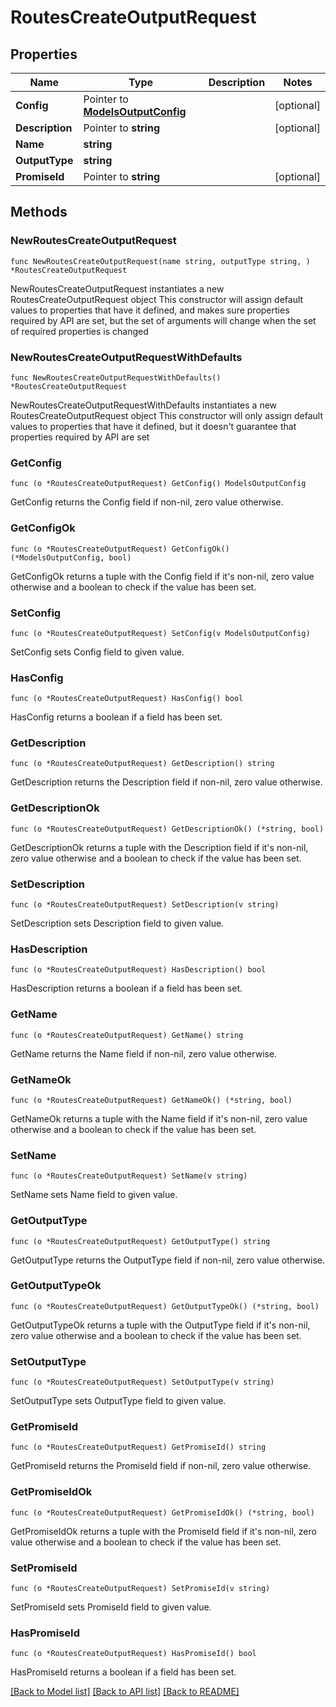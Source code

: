 # RoutesCreateOutputRequest

## Properties

Name | Type | Description | Notes
------------ | ------------- | ------------- | -------------
**Config** | Pointer to [**ModelsOutputConfig**](ModelsOutputConfig.md) |  | [optional] 
**Description** | Pointer to **string** |  | [optional] 
**Name** | **string** |  | 
**OutputType** | **string** |  | 
**PromiseId** | Pointer to **string** |  | [optional] 

## Methods

### NewRoutesCreateOutputRequest

`func NewRoutesCreateOutputRequest(name string, outputType string, ) *RoutesCreateOutputRequest`

NewRoutesCreateOutputRequest instantiates a new RoutesCreateOutputRequest object
This constructor will assign default values to properties that have it defined,
and makes sure properties required by API are set, but the set of arguments
will change when the set of required properties is changed

### NewRoutesCreateOutputRequestWithDefaults

`func NewRoutesCreateOutputRequestWithDefaults() *RoutesCreateOutputRequest`

NewRoutesCreateOutputRequestWithDefaults instantiates a new RoutesCreateOutputRequest object
This constructor will only assign default values to properties that have it defined,
but it doesn't guarantee that properties required by API are set

### GetConfig

`func (o *RoutesCreateOutputRequest) GetConfig() ModelsOutputConfig`

GetConfig returns the Config field if non-nil, zero value otherwise.

### GetConfigOk

`func (o *RoutesCreateOutputRequest) GetConfigOk() (*ModelsOutputConfig, bool)`

GetConfigOk returns a tuple with the Config field if it's non-nil, zero value otherwise
and a boolean to check if the value has been set.

### SetConfig

`func (o *RoutesCreateOutputRequest) SetConfig(v ModelsOutputConfig)`

SetConfig sets Config field to given value.

### HasConfig

`func (o *RoutesCreateOutputRequest) HasConfig() bool`

HasConfig returns a boolean if a field has been set.

### GetDescription

`func (o *RoutesCreateOutputRequest) GetDescription() string`

GetDescription returns the Description field if non-nil, zero value otherwise.

### GetDescriptionOk

`func (o *RoutesCreateOutputRequest) GetDescriptionOk() (*string, bool)`

GetDescriptionOk returns a tuple with the Description field if it's non-nil, zero value otherwise
and a boolean to check if the value has been set.

### SetDescription

`func (o *RoutesCreateOutputRequest) SetDescription(v string)`

SetDescription sets Description field to given value.

### HasDescription

`func (o *RoutesCreateOutputRequest) HasDescription() bool`

HasDescription returns a boolean if a field has been set.

### GetName

`func (o *RoutesCreateOutputRequest) GetName() string`

GetName returns the Name field if non-nil, zero value otherwise.

### GetNameOk

`func (o *RoutesCreateOutputRequest) GetNameOk() (*string, bool)`

GetNameOk returns a tuple with the Name field if it's non-nil, zero value otherwise
and a boolean to check if the value has been set.

### SetName

`func (o *RoutesCreateOutputRequest) SetName(v string)`

SetName sets Name field to given value.


### GetOutputType

`func (o *RoutesCreateOutputRequest) GetOutputType() string`

GetOutputType returns the OutputType field if non-nil, zero value otherwise.

### GetOutputTypeOk

`func (o *RoutesCreateOutputRequest) GetOutputTypeOk() (*string, bool)`

GetOutputTypeOk returns a tuple with the OutputType field if it's non-nil, zero value otherwise
and a boolean to check if the value has been set.

### SetOutputType

`func (o *RoutesCreateOutputRequest) SetOutputType(v string)`

SetOutputType sets OutputType field to given value.


### GetPromiseId

`func (o *RoutesCreateOutputRequest) GetPromiseId() string`

GetPromiseId returns the PromiseId field if non-nil, zero value otherwise.

### GetPromiseIdOk

`func (o *RoutesCreateOutputRequest) GetPromiseIdOk() (*string, bool)`

GetPromiseIdOk returns a tuple with the PromiseId field if it's non-nil, zero value otherwise
and a boolean to check if the value has been set.

### SetPromiseId

`func (o *RoutesCreateOutputRequest) SetPromiseId(v string)`

SetPromiseId sets PromiseId field to given value.

### HasPromiseId

`func (o *RoutesCreateOutputRequest) HasPromiseId() bool`

HasPromiseId returns a boolean if a field has been set.


[[Back to Model list]](../README.md#documentation-for-models) [[Back to API list]](../README.md#documentation-for-api-endpoints) [[Back to README]](../README.md)


